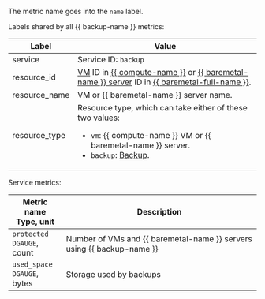 The metric name goes into the `name` label.

Labels shared by all {{ backup-name }} metrics:

Label | Value
----|----
service | Service ID: `backup`
resource_id | [VM](../../../compute/concepts/vm.md) ID in [{{ compute-name }}](../../../compute/) or [{{ baremetal-name }} server](../../../baremetal/concepts/servers.md) ID in [{{ baremetal-full-name }}](../../../baremetal/).
resource_name | VM or {{ baremetal-name }} server name.
resource_type | Resource type, which can take either of these two values:<br/><ul><li>`vm`: {{ compute-name }} VM or {{ baremetal-name }} server.</li><li>`backup`: [Backup](../../../backup/concepts/backup.md).</li>

Service metrics:

Metric name<br/>Type, unit | Description
--- | ---
`protected`<br/>`DGAUGE`, count | Number of VMs and {{ baremetal-name }} servers using {{ backup-name }}
`used_space`<br/>`DGAUGE`, bytes | Storage used by backups